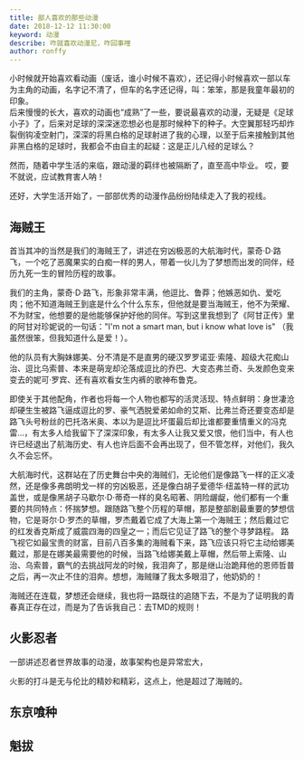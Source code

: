 ```yaml
---
title: 鄙人喜欢的那些动漫
date: 2018-12-12 11:30:00
keyword: 动漫
describe: 咋就喜欢动漫尼，咋回事哩
author: ronffy
---
```


小时候就开始喜欢看动画（废话，谁小时候不喜欢），还记得小时候喜欢一部以车为主角的动画，名字记不清了，但车的名字还记得，叫：笨笨，那是我童年最初的印象。  
后来慢慢的长大，喜欢的动画也“成熟”了一些，要说最喜欢的动漫，无疑是《足球小子》了，后来对足球的深深迷恋想必也是那时候种下的种子。大空翼那轻巧却炸裂倒钩凌空射门，深深的将黑白格的足球射进了我的心理，以至于后来接触到其他非黑白格的足球时，我都会不由自主的起疑：这是正儿八经的足球么？

然而，随着中学生活的来临，跟动漫的羁绊也被隔断了，直至高中毕业。 哎，要不就说，应试教育害人呐！

还好，大学生活开始了，一部部优秀的动漫作品纷纷陆续走入了我的视线。

## 海贼王

首当其冲的当然是我们的海贼王了，讲述在穷凶极恶的大航海时代，蒙奇·D·路飞，一个吃了恶魔果实的白痴一样的男人，带着一伙儿为了梦想而出发的同伴，经历九死一生的冒险历程的故事。

我们的主角，蒙奇·D·路飞，形象非常丰满，他逗比、鲁莽；他嫉恶如仇、爱吃肉；他不知道海贼王到底是什么个什么东东，但他就是要当海贼王，他不为荣耀、不为财宝，他想要的是他能够保护好他的同伴。写到这里我想到了《阿甘正传》里的阿甘对珍妮说的一句话："I'm not a smart man, but i know what love is" （我虽然很笨，但我知道什么是爱！）。

他的队员有大胸妹娜美、分不清是不是直男的硬汉罗罗诺亚·索隆、超级大花痴山治、逗比乌索普、本来是萌宠却沦落成逗比的乔巴、大变态弗兰奇、头发颜色变来变去的妮可·罗宾、还有喜欢看女生内裤的歌神布鲁克。

即使关于其他配角，作者也将每一个人物也都写的活灵活现、特点鲜明：身世凄沧却硬生生被路飞逼成逗比的罗、豪气洒脱爱弟如命的艾斯、比弗兰奇还要变态却是路飞头号粉丝的巴托洛米奥、本以为是逗比坏蛋最后却比谁都要重情重义的冯克雷...，有太多人给我留下了深深印象，有太多人让我又爱又恨，他们当中，有人也许已经退出了航海历史、有人也许后面不会再出现了，但不管怎样，对他们，我久久不会忘怀。

大航海时代，这群站在了历史舞台中央的海贼们，无论他们是像路飞一样的正义凌然，还是像多弗朗明戈一样的穷凶极恶，还是像白胡子爱德华·纽盖特一样的武功盖世，或是像黑胡子马歇尔·D·蒂奇一样的臭名昭著、阴险龌龊，他们都有一个重要的共同特点：怀揣梦想。跟随路飞整个历程的草帽，那是整部剧最重要的梦想信物，它是哥尔·D·罗杰的草帽，罗杰戴着它成了大海上第一个海贼王；然后戴过它的红发香克斯成了威震四海的四皇之一；而后它见证了路飞的整个寻梦路程。 路飞视它如最宝贵的财富，目前八百多集的海贼看下来，路飞应该只将它主动给娜美戴过，那是在娜美最需要他的时候，当路飞给娜美戴上草帽，然后带上索隆、山治、乌索普，霸气的去挑战阿龙的时候，我泪奔了，那是继山治跪拜他的恩师哲普之后，再一次止不住的泪奔。想想，海贼赚了我太多眼泪了，他奶奶的！

海贼还在连载，梦想还会继续，我也将一路既往的追随下去，不是为了证明我的青春真正存在过，而是为了告诉我自己：去TMD的规则！


## 火影忍者

一部讲述忍者世界故事的动漫，故事架构也是异常宏大，

火影的打斗是无与伦比的精妙和精彩，这点上，他是超过了海贼的。



## 东京喰种


## 魁拔
